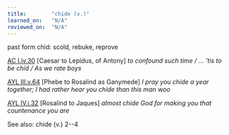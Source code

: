 ```yaml
---
title:        "chide (v.)"
learned_on:   "N/A"
reviewed_on:  "N/A"
---
```


past form chid: scold, rebuke, reprove

[AC I.iv.30](https://www.shakespeareswords.com/Public/Play.aspx?Act=1&Scene=4&WorkId=8#107863) \[Caesar to Lepidus, of Antony\] *to confound such time / ... ’tis to be chid / As we rate boys*

[AYL III.v.64](https://www.shakespeareswords.com/Public/Play.aspx?Act=3&Scene=5&WorkId=26#206934) \[Phebe to Rosalind as Ganymede\] *I pray you chide a year together; I had rather hear you chide than this man woo*

[AYL IV.i.32](https://www.shakespeareswords.com/Public/Play.aspx?Act=4&Scene=1&WorkId=26#207085) \[Rosalind to Jaques\] *almost chide God for making you that countenance you are*

See also: chide (v.) 2--4
